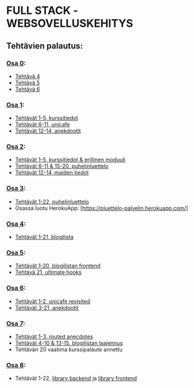 # FULL STACK -WEBSOVELLUSKEHITYS

## Tehtävien palautus:

### [Osa 0](https://github.com/pyigyli/FullStack-Harjoitustehtavat/tree/master/osa0):
- [Tehtävä 4](https://github.com/pyigyli/FullStack-Harjoitustehtavat/blob/master/osa0/tehtava4.png)
- [Tehtävä 5](https://github.com/pyigyli/FullStack-Harjoitustehtavat/blob/master/osa0/tehtava5.png)
- [Tehtävä 6](https://github.com/pyigyli/FullStack-Harjoitustehtavat/blob/master/osa0/tehtava6.png)

### [Osa 1](https://github.com/pyigyli/FullStack-Harjoitustehtavat/tree/master/osa1):
- [Tehtävät 1-5, kurssitiedot](https://github.com/pyigyli/FullStack-Harjoitustehtavat/tree/master/osa1/kurssitiedot)
- [Tehtävät 6-11, unicafe](https://github.com/pyigyli/FullStack-Harjoitustehtavat/tree/master/osa1/unicafe)
- [Tehtävät 12-14, anekdootit](https://github.com/pyigyli/FullStack-Harjoitustehtavat/tree/master/osa1/anekdootit)

### [Osa 2](https://github.com/pyigyli/FullStack-Harjoitustehtavat/tree/master/osa2):
- [Tehtävät 1-5, kurssitiedot & erillinen moduuli](https://github.com/pyigyli/FullStack-Harjoitustehtavat/tree/master/osa2/kurssitiedot)
- [Tehtävät 6-11 & 15-20, puhelinluettelo](https://github.com/pyigyli/FullStack-Harjoitustehtavat/tree/master/osa2/puhelinluettelo)
- [Tehtävät 12-14, maiden tiedot](https://github.com/pyigyli/FullStack-Harjoitustehtavat/tree/master/osa2/maiden-tiedot)

### [Osa 3](https://github.com/pyigyli/FullStack-Harjoitustehtavat/tree/master/osa3):
- [Tehtävät 1-22, puhelinluettelo](https://github.com/pyigyli/FullStack-Harjoitustehtavat/tree/master/osa3/puhelinluettelo)
- Osassa luotu HerokuApp: [https://pluettelo-palvelin.herokuapp.com/]

### [Osa 4](https://github.com/pyigyli/FullStack-Harjoitustehtavat/tree/master/osa4):
- [Tehtävät 1-21, blogilista](https://github.com/pyigyli/FullStack-Harjoitustehtavat/tree/master/osa4/blogilista)

### [Osa 5](https://github.com/pyigyli/FullStack-Harjoitustehtavat/tree/master/osa5):
- [Tehtävät 1-20, blogilistan frontend](https://github.com/pyigyli/FullStack-Harjoitustehtavat/tree/master/osa5/bloglist-frontend)
- [Tehtävä 21, ultimate hooks](https://github.com/pyigyli/FullStack-Harjoitustehtavat/tree/master/osa5/ultimate-hooks)

### [Osa 6](https://github.com/pyigyli/FullStack-Harjoitustehtavat/tree/master/osa6):
- [Tehtävät 1-2, unicafe revisited](https://github.com/pyigyli/FullStack-Harjoitustehtavat/tree/master/osa6/unicafe-redux)
- [Tehtävät 3-21, anekdootit](https://github.com/pyigyli/FullStack-Harjoitustehtavat/tree/master/osa6/redux-anecdotes)

### [Osa 7](https://github.com/pyigyli/FullStack-Harjoitustehtavat/tree/master/osa7):
- [Tehtävät 1-3, routed anecdotes](https://github.com/pyigyli/FullStack-Harjoitustehtavat/tree/master/osa7/routed-anecdotes)
- [Tehtävät 4-10 & 13-15, blogilistan laajennus](https://github.com/pyigyli/FullStack-Harjoitustehtavat/tree/master/osa7/bloglist-frontend)
- Tehtävän 20 vaatima kurssipalaute annettu

### [Osa 8](https://github.com/pyigyli/FullStack-Harjoitustehtavat/tree/master/osa8):
- Tehtävät 1-22, [library backend](https://github.com/pyigyli/FullStack-Harjoitustehtavat/tree/master/osa8/library-backend) ja [library frontend](https://github.com/pyigyli/FullStack-Harjoitustehtavat/tree/master/osa8/library-frontend)
